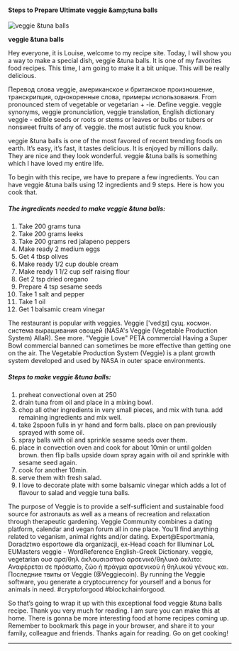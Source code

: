             

#### Steps to Prepare Ultimate veggie &amp;amp;tuna balls

![veggie &amp;tuna balls](https://img-global.cpcdn.com/recipes/48586913/751x532cq70/veggie-tuna-balls-recipe-main-photo.jpg)

**veggie &amp;tuna balls**

Hey everyone, it is Louise, welcome to my recipe site. Today, I will show you a way to make a special dish, veggie &tuna balls. It is one of my favorites food recipes. This time, I am going to make it a bit unique. This will be really delicious.

Перевод слова veggie, американское и британское произношение, транскрипция, однокоренные слова, примеры использования. From pronounced stem of vegetable or vegetarian + -ie. Define veggie. veggie synonyms, veggie pronunciation, veggie translation, English dictionary veggie - edible seeds or roots or stems or leaves or bulbs or tubers or nonsweet fruits of any of. veggie. the most autistic fuck you know.

veggie &tuna balls is one of the most favored of recent trending foods on earth. It’s easy, it’s fast, it tastes delicious. It is enjoyed by millions daily. They are nice and they look wonderful. veggie &tuna balls is something which I have loved my entire life.

To begin with this recipe, we have to prepare a few ingredients. You can have veggie &tuna balls using 12 ingredients and 9 steps. Here is how you cook that.

##### The ingredients needed to make veggie &tuna balls:

1.  Take 200 grams tuna
2.  Take 200 grams leeks
3.  Take 200 grams red jalapeno peppers
4.  Make ready 2 medium eggs
5.  Get 4 tbsp olives
6.  Make ready 1/2 cup double cream
7.  Make ready 1 1/2 cup self raising flour
8.  Get 2 tsp dried oregano
9.  Prepare 4 tsp sesame seeds
10.  Take 1 salt and pepper
11.  Take 1 oil
12.  Get 1 balsamic cream vinegar

The restaurant is popular with veggies. Veggie \['vedʒɪ\] сущ. космон. система выращивания овощей (NASA's Veggie (Vegetable Production System) AllaR). See more. "Veggie Love" PETA commercial Having a Super Bowl commercial banned can sometimes be more effective than getting one on the air. The Vegetable Production System (Veggie) is a plant growth system developed and used by NASA in outer space environments.

##### Steps to make veggie &tuna balls:

1.  preheat convectional oven at 250
2.  drain tuna from oil and place in a mixing bowl.
3.  chop all other ingredients in very small pieces, and mix with tuna. add remaining ingredients and mix well.
4.  take 2spoon fulls in yr hand and form balls. place on pan previously sprayed with some oil.
5.  spray balls with oil and sprinkle sesame seeds over them.
6.  place in convection oven and cook for about 10min or until golden brown. then flip balls upside down spray again with oil and sprinkle with sesame seed again.
7.  cook for another 10min.
8.  serve them with fresh salad.
9.  I love to decorate plate with some balsamic vinegar which adds a lot of flavour to salad and veggie tuna balls.

The purpose of Veggie is to provide a self-sufficient and sustainable food source for astronauts as well as a means of recreation and relaxation through therapeutic gardening. Veggie Community combines a dating platform, calendar and vegan forum all in one place. You'll find anything related to veganism, animal rights and/or dating. Expert@Esportmania, Doradztwo esportowe dla organizacji, ex-Head coach for Illuminar LoL EUMasters veggie - WordReference English-Greek Dictionary. veggie, vegetarian ουσ αρσ/θηλ άκλουσιαστικό αρσενικό/θηλυκό άκλιτο: Αναφέρεται σε πρόσωπο, ζώο ή πράγμα αρσενικού ή θηλυκού γένους και. Последние твиты от Veggie (@Veggiecoin). By running the Veggie software, you generate a cryptocurrency for yourself and a bonus for animals in need. #cryptoforgood #blockchainforgood.

So that’s going to wrap it up with this exceptional food veggie &tuna balls recipe. Thank you very much for reading. I am sure you can make this at home. There is gonna be more interesting food at home recipes coming up. Remember to bookmark this page in your browser, and share it to your family, colleague and friends. Thanks again for reading. Go on get cooking!

* * *